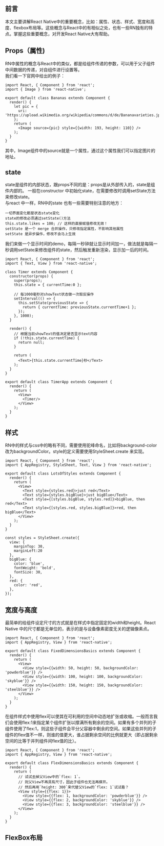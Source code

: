 ## 前言
本文主要讲解React Native中的重要概念，比如：属性、状态、样式、宽度和高度、flexbox布局等。这些概念与React中的有相似之处，也有一些RN独有的特点。掌握这些重要概念，对开发React Native大有帮助。
## Props（属性)
RN中属性的概念与React中的类似，都是给组件传递的参数，可以用于父子组件中间数据的传递，对自组件进行设置等。  
我们看一下官网中给出的例子：  

```
import React, { Component } from 'react';
import { Image } from 'react-native';

export default class Bananas extends Component {
  render() {
    let pic = {
      uri: 'https://upload.wikimedia.org/wikipedia/commons/d/de/Bananavarieties.jpg'
    };
    return (
      <Image source={pic} style={{width: 193, height: 110}} />
    );
  }
} 
```
其中，Image组件中的source就是一个属性，通过这个属性我们可以指定图片的地址。  
## state 
state是组件的内部状态，跟props不同的是：props是从外部传入的，state是组件内部的。 一般在constructor 中初始化state，在需要修改时调用setState方法来修改state。  
与react 中一样，RN中的state 也有一些需要特别注意的地方：
 
 ```
 一切界面变化都是状态state变化
state的修改必须通过setState()方法
this.state.likes = 100; // 这样的直接赋值修改无效！
setState 是一个 merge 合并操作，只修改指定属性，不影响其他属性
setState 是异步操作，修改不会马上生效
 ```
我们来做一个显示时间的demo，每隔一秒钟就让显示时间加一，做法就是每隔一秒调用setState来修改组件的state，然后触发重新渲染，显示加一后的时间。

```
import React, { Component } from 'react';
import { Text, View } from 'react-native';

class Timer extends Component {
  constructor(props) {
    super(props);
    this.state = { currentTime:0 };

    // 每1000毫秒对showText状态做一次取反操作
    setInterval(() => {
      this.setState(previousState => {
        return { currentTime: previousState.currentTime+1 };
      });
    }, 1000);
  }

  render() {
    // 根据当前showText的值决定是否显示text内容
    if (!this.state.currentTime) {
      return null;
    }

    return (
      <Text>{this.state.currentTime}秒</Text>
    );
  }
}

export default class TimerApp extends Component {
  render() {
    return (
      <View>
        <Timer/>        
      </View>
    );
  }
}

```

## 样式
RN中的样式与css中的略有不同，需要使用驼峰命名，比如将background-color改为backgroundColor。style的定义需要使用StyleSheet.create 来实现。

```
import React, { Component } from 'react';
import { AppRegistry, StyleSheet, Text, View } from 'react-native';

export default class LotsOfStyles extends Component {
  render() {
    return (
      <View>
        <Text style={styles.red}>just red</Text>
        <Text style={styles.bigBlue}>just bigBlue</Text>
        <Text style={[styles.bigBlue, styles.red]}>bigBlue, then red</Text>
        <Text style={[styles.red, styles.bigBlue]}>red, then bigBlue</Text>
      </View>
    );
  }
}

const styles = StyleSheet.create({
  view: {
    marginTop: 30,
    marginLeft:20
  },
  bigBlue: {
    color: 'blue',
    fontWeight: 'bold',
    fontSize: 30,
  },
  red: {
    color: 'red',
  },
});
``` 

## 宽度与高度
最简单的给组件设定尺寸的方式就是在样式中指定固定的width和height。React Native 中的尺寸都是无单位的，表示的是与设备像素密度无关的逻辑像素点。

```
import React, { Component } from 'react';
import { AppRegistry, View } from 'react-native';

export default class FixedDimensionsBasics extends Component {
  render() {
    return (
      <View>
        <View style={{width: 50, height: 50, backgroundColor: 'powderblue'}} />
        <View style={{width: 100, height: 100, backgroundColor: 'skyblue'}} />
        <View style={{width: 150, height: 150, backgroundColor: 'steelblue'}} />
      </View>
    );
  }
}
```
在组件样式中使用flex可以使其在可利用的空间中动态地扩张或收缩。一般而言我们会使用flex:1来指定某个组件扩张以撑满所有剩余的空间。如果有多个并列的子组件使用了flex:1，则这些子组件会平分父容器中剩余的空间。如果这些并列的子组件的flex值不一样，则谁的值更大，谁占据剩余空间的比例就更大（即占据剩余空间的比等于并列组件间flex值的比）。

```
import React, { Component } from 'react';
import { AppRegistry, View } from 'react-native';

export default class FlexDimensionsBasics extends Component {
  render() {
    return (
      // 试试去掉父View中的`flex: 1`。
      // 则父View不再具有尺寸，因此子组件也无法再撑开。
      // 然后再用`height: 300`来代替父View的`flex: 1`试试看？
      <View style={{flex: 1}}>
        <View style={{flex: 1, backgroundColor: 'powderblue'}} />
        <View style={{flex: 2, backgroundColor: 'skyblue'}} />
        <View style={{flex: 3, backgroundColor: 'steelblue'}} />
      </View>
    );
  }
}
```
## FlexBox布局





